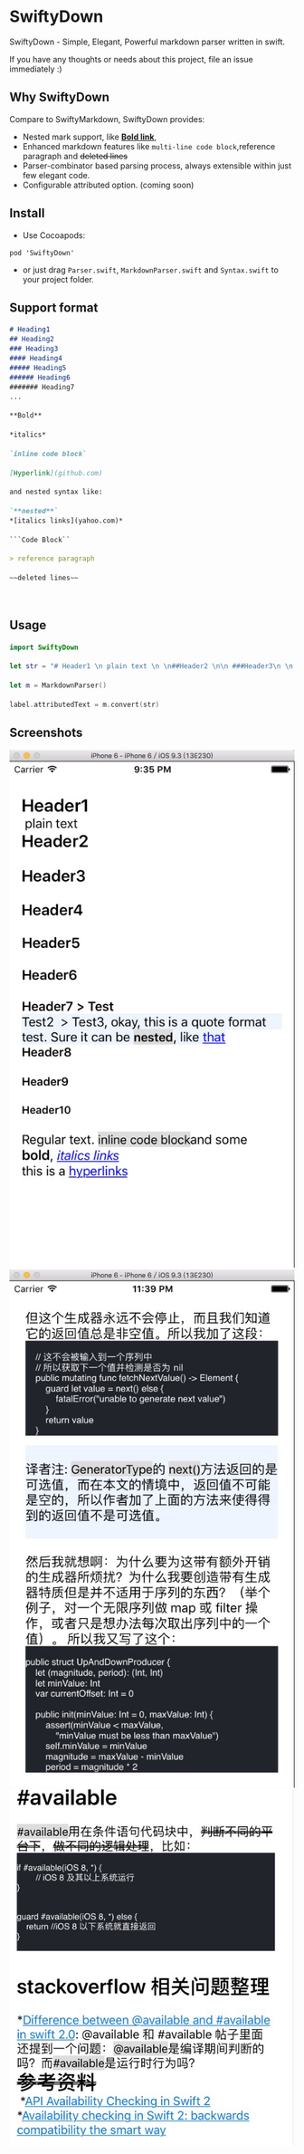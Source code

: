 # SwiftyDown
SwiftyDown - Simple, Elegant, Powerful markdown parser written in swift. 

If you have any thoughts or needs about this project, file an issue immediately :)

## Why SwiftyDown

Compare to SwiftyMarkdown, SwiftyDown provides:

- Nested mark support, like **[Bold link](https://github.com/aaaron7)**, 
- Enhanced markdown features like `multi-line code block`,reference paragraph and ~~deleted lines~~
- Parser-combinator based parsing process, always extensible within just few elegant code.
- Configurable attributed option. (coming soon)


## Install

- Use Cocoapods:

```
pod 'SwiftyDown'
```

- or just drag `Parser.swift`, `MarkdownParser.swift` and `Syntax.swift` to your project folder.

## Support format

```Markdown
# Heading1
## Heading2
### Heading3
#### Heading4
##### Heading5
###### Heading6
####### Heading7
...

**Bold**

*italics*

`inline code block`

[Hyperlink](github.com)

and nested syntax like:

`**nested**`
*[italics links](yahoo.com)*

```Code Block`` 

> reference paragraph

~~deleted lines~~

 


```

## Usage

```swift
import SwiftyDown

let str = "# Header1 \n plain text \n \n##Header2 \n\n ###Header3\n \n ####Header4 \n \n#####Header5  \n\n######Header6 \n\n\n\n\n \n#######Header7 > Test \n\n> Test2 \n > Test3, okay, this is a quote format test. Sure it can be `**nested**`, like [that](yahoo.com) \n\n ########Header8  \n\n#########Header9  \n\n\n\n##########Header10 \n\n \n  Regular text. `inline code block` and some **bold**, *[italics links](yahoo.com)* \n \n  this is a [hyperlinks](http://www.yahoo.com)"
        
let m = MarkdownParser()

label.attributedText = m.convert(str)

```


## Screenshots
![](https://raw.githubusercontent.com/aaaron7/SwiftyDown/master/SwiftyDownExample/screenshots.png)
![](https://raw.githubusercontent.com/aaaron7/SwiftyDown/master/SwiftyDownExample/screenshots1.png)
![](https://raw.githubusercontent.com/aaaron7/SwiftyDown/master/SwiftyDownExample/screenshots2.jpg)

